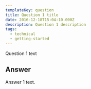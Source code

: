 ```yaml
---
templateKey: question
title: Question 1 title
date: 2016-12-18T15:04:10.000Z
description: Question 1 description
tags:
  - technical
  - getting-started
---
```

Question 1 text

## Answer

Answer 1 text.
